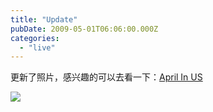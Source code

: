 ```yaml
---
title: "Update"
pubDate: 2009-05-01T06:06:00.000Z
categories: 
  - "live"
---
```


更新了照片，感兴趣的可以去看一下：[April In US](http://picasaweb.google.com/liuweinan85/AprilInUS#)

![](http://lh5.ggpht.com/_yjXzvPDRjR4/SfqOjrhQgeI/AAAAAAAAEuM/EYze0umox4c/s800/IMG_1681.JPG)
